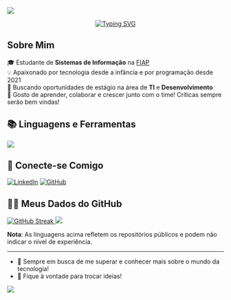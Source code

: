 <img src="https://capsule-render.vercel.app/api?type=waving&height=90&color=0:93FB9D,100:09C7FB" />

<p align="center">
  <a href="https://git.io/typing-svg">
    <img src="https://readme-typing-svg.demolab.com?font=Fira+Code&pause=1000&color=F7F7F7&center=true&vCenter=true&width=435&lines=Ol%C3%A1!+Sou+o+Fabio!+Prazer!" alt="Typing SVG" /></a>
</p>

## Sobre Mim

🎓 Estudante de **Sistemas de Informação** na [FIAP](https://www.fiap.com.br/) <br>
💡 Apaixonado por tecnologia desde a infância e por programação desde 2021 <br>
🚀 Buscando oportunidades de estágio na área de **TI** e **Desenvolvimento** <br>
🤝 Gosto de aprender, colaborar e crescer junto com o time! Críticas sempre serão bem vindas! <br>

## 📚 Linguagens e Ferramentas

<p align="left">
  <a href="https://skillicons.dev">
    <img src="https://skillicons.dev/icons?i=html,css,cs,java,py,mysql,bootstrap,spring&theme=dark" />
  </a>
</p>

## 📎 Conecte-se Comigo

[![LinkedIn](https://img.shields.io/badge/LinkedIn-0A66C2?style=for-the-badge&logo=linkedin&logoColor=white)](https://www.linkedin.com/in/fabiohnardella/)
[![GitHub](https://img.shields.io/badge/GitHub-181717?style=for-the-badge&logo=github&logoColor=white)](https://github.com/FabioHNardella)

## 👨‍💻 Meus Dados do GitHub

<p align="left">
  <a href="https://git.io/streak-stats">
    <img src="https://streak-stats.demolab.com?user=FabioHNardella&theme=gotham&hide_border=true&exclude_days=Sun" alt="GitHub Streak" />
  </a>
  <img src="https://github-readme-stats.vercel.app/api/top-langs/?username=FabioHNardella&theme=gotham&hide_border=true&include_all_commits=true&count_private=true&layout=compact&border_radius=30" />
</p>

**Nota**: As linguagens acima refletem os repositórios públicos e podem não indicar o nível de experiência.

---

- 🌱 Sempre em busca de me superar e conhecer mais sobre o mundo da tecnologia! 
- 💬 Fique à vontade para trocar ideias!

<img src="https://capsule-render.vercel.app/api?type=waving&height=90&color=0:93FB9D,100:09C7FB&reversal=true&descAlignY=0&descAlign=100&section=footer" />

